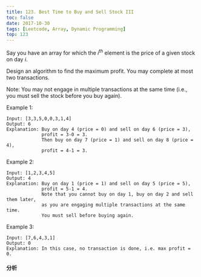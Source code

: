 ```yaml
---
title: 123. Best Time to Buy and Sell Stock III
toc: false
date: 2017-10-30
tags: [Leetcode, Array, Dynamic Programming]
top: 123
---
```


Say you have an array for which the $i^{th}$ element is the price of a given stock on day $i$.

Design an algorithm to find the maximum profit. You may complete at most two transactions.

Note: You may not engage in multiple transactions at the same time (i.e., you must sell the stock before you buy again).

Example 1:

```
Input: [3,3,5,0,0,3,1,4]
Output: 6
Explanation: Buy on day 4 (price = 0) and sell on day 6 (price = 3), 
             profit = 3-0 = 3.
             Then buy on day 7 (price = 1) and sell on day 8 (price = 4), 
             profit = 4-1 = 3.
```

Example 2:

```
Input: [1,2,3,4,5]
Output: 4
Explanation: Buy on day 1 (price = 1) and sell on day 5 (price = 5), 
             profit = 5-1 = 4.
             Note that you cannot buy on day 1, buy on day 2 and sell them later, 
             as you are engaging multiple transactions at the same time. 
             You must sell before buying again.
```

Example 3:

```
Input: [7,6,4,3,1]
Output: 0
Explanation: In this case, no transaction is done, i.e. max profit = 0.
```

#### 分析
